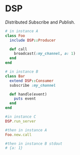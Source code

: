 # DSP

*D*istributed *S*ubscribe and *P*ublish.


```ruby
# in instance A
class Foo
  include DSP::Producer

  def call
    broadcast(:my_channel, a: 1)
  end
end

# in instance B
class Bar
  extend DSP::Consumer
  subscribe :my_channel

  def handle(event)
    puts event
  end
end

#in instance C
DSP.run_server

#then in instance A
Foo.new.call

#then in instance B stdout
# {a: 1}
```